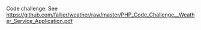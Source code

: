 Code challenge: See https://github.com/falljer/weather/raw/master/PHP_Code_Challenge__Weather_Service_Application.pdf
